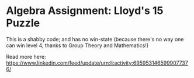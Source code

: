 # Algebra Assignment: Lloyd's 15 Puzzle
This is a shabby code; and has no win-state (because there's no way one can win level 4, thanks to Group Theory and Mathematics!)

Read more here: https://www.linkedin.com/feed/update/urn:li:activity:6959531465999077376/
